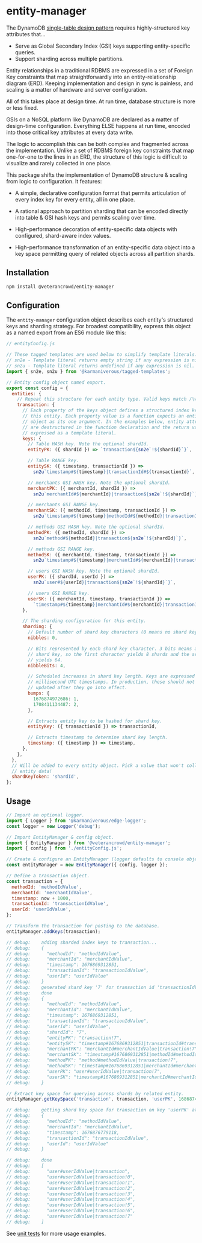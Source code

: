 # entity-manager

The DynamoDB [single-table design pattern](https://aws.amazon.com/blogs/compute/creating-a-single-table-design-with-amazon-dynamodb/) requires highly-structured key attributes that...

- Serve as Global Secondary Index (GSI) keys supporting entity-specific queries.
- Support sharding across multiple partitions.

Entity relationships in a traditional RDBMS are expressed in a set of Foreign Key constraints that map straightforwardly into an entity-relationship diagram (ERD). Keeping implementation and design in sync is painless, and scaling is a matter of hardware and server configuration.

All of this takes place at design time. At run time, database structure is more or less fixed.

GSIs on a NoSQL platform like DynamoDB are declared as a matter of design-time configuration. Everything ELSE happens at run time, encoded into those critical key attributes at every data write.

The logic to accomplish this can be both complex and fragmented across the implementation. Unlike a set of RDBMS foreign key constraints that map one-for-one to the lines in an ERD, the structure of this logic is difficult to visualize and rarely collected in one place.

This package shifts the implementation of DynamoDB structure & scaling from logic to configuration. It features:

- A simple, declarative configuration format that permits articulation of every index key for every entity, all in one place.

- A rational approach to partition sharding that can be encoded directly into table & GSI hash keys and permits scaling over time.

- High-performance decoration of entity-specific data objects with configured, shard-aware index values.

- High-performance transformation of an entity-specific data object into a key space permitting query of related objects across all partition shards.

## Installation

```bash
npm install @veterancrowd/entity-manager
```

## Configuration

The `entity-manager` configuration object describes each entity's structured keys and sharding strategy. For broadest compatibility, express this object as a named export from an ES6 module like this:

```js
// entityConfig.js

// These tagged templates are used below to simplify template literals.
// sn2e - Template literal returns empty string if any expression is nil.
// sn2u - Template literal returns undefined if any expression is nil.
import { sn2e, sn2u } from '@karmaniverous/tagged-templates';

// Entity config object named export.
export const config = {
  entities: {
    // Repeat this structure for each entity type. Valid keys match /\w+/
    transaction: {
      // Each property of the keys object defines a structured index key for
      // this entity. Each property value is a function expects an entity
      // object as its one argument. In the examples below, entity attributes
      // are destructured in the function declaration and the return value is
      // expressed as a template literal.
      keys: {
        // Table HASH key. Note the optional shardId.
        entityPK: ({ shardId }) => `transaction${sn2e`!${shardId}`}`,

        // Table RANGE key.
        entitySK: ({ timestamp, transactionId }) =>
          sn2u`timestamp#${timestamp}|transactionId#${transactionId}`,

        // merchants GSI HASH key. Note the optional shardId.
        merchantPK: ({ merchantId, shardId }) =>
          sn2u`merchantId#${merchantId}|transaction${sn2e`!${shardId}`}`,

        // merchants GSI RANGE key.
        merchantSK: ({ methodId, timestamp, transactionId }) =>
          sn2u`timestamp#${timestamp}|methodId#${methodId}|transactionId#${transactionId}`,

        // methods GSI HASH key. Note the optional shardId.
        methodPK: ({ methodId, shardId }) =>
          sn2u`method#${methodId}|transaction${sn2e`!${shardId}`}`,

        // methods GSI RANGE key.
        methodSK: ({ merchantId, timestamp, transactionId }) =>
          sn2u`timestamp#${timestamp}|merchantId#${merchantId}|transactionId#${transactionId}`,

        // users GSI HASH key. Note the optional shardId.
        userPK: ({ shardId, userId }) =>
          sn2u`user#${userId}|transaction${sn2e`!${shardId}`}`,

        // users GSI RANGE key.
        userSK: ({ merchantId, timestamp, transactionId }) =>
          `timestamp#${timestamp}|merchantId#${merchantId}|transactionId#${transactionId}`,
      },

      // The sharding configuration for this entity.
      sharding: {
        // Default number of shard key characters (0 means no shard key).
        nibbles: 0,

        // Bits represented by each shard key character. 3 bits means an octal
        // shard key, so the first character yields 8 shards and the second
        // yields 64.
        nibbleBits: 4,

        // Scheduled increases in shard key length. Keys are expressed as
        // millisecond UTC timestamps. In production, these should not be
        // updated after they go into effect.
        bumps: {
          1676874972686: 1,
          1708411134487: 2,
        },

        // Extracts entity key to be hashed for shard key.
        entityKey: ({ transactionId }) => transactionId,

        // Extracts timestamp to determine shard key length.
        timestamp: ({ timestamp }) => timestamp,
      },
    },
  },
  // Will be added to every entity object. Pick a value that won't collide with
  // entity data!
  shardKeyToken: 'shardId',
};
```

## Usage

```js
// Import an optional logger.
import { Logger } from '@karmaniverous/edge-logger';
const logger = new Logger('debug');

// Import EntityManager & config object.
import { EntityManager } from '@veterancrowd/entity-manager';
import { config } from './entityConfig.js';

// Create & configure an EntityManager (logger defaults to console object).
const entityManager = new EntityManager({ config, logger });

// Define a transaction object.
const transaction = {
  methodId: 'methodIdValue',
  merchantId: 'merchantIdValue',
  timestamp: now + 1000,
  transactionId: 'transactionIdValue',
  userId: 'userIdValue',
};

// Transform the transaction for posting to the database.
entityManager.addKeys(transaction);

// debug:    adding sharded index keys to transaction...
// debug:    {
// debug:      "methodId": "methodIdValue",
// debug:      "merchantId": "merchantIdValue",
// debug:      "timestamp": 1676869312851,
// debug:      "transactionId": "transactionIdValue",
// debug:      "userId": "userIdValue"
// debug:    }
// debug:    generated shard key '7' for transaction id 'transactionIdValue' at timestamp 1676869312851.
// debug:    done
// debug:    {
// debug:      "methodId": "methodIdValue",
// debug:      "merchantId": "merchantIdValue",
// debug:      "timestamp": 1676869312851,
// debug:      "transactionId": "transactionIdValue",
// debug:      "userId": "userIdValue",
// debug:      "shardId": "7",
// debug:      "entityPK": "transaction!7",
// debug:      "entitySK": "timestamp#1676869312851|transactionId#transactionIdValue",
// debug:      "merchantPK": "merchantId#merchantIdValue|transaction!7",
// debug:      "merchantSK": "timestamp#1676869312851|methodId#methodIdValue|transactionId#transactionIdValue",
// debug:      "methodPK": "method#methodIdValue|transaction!7",
// debug:      "methodSK": "timestamp#1676869312851|merchantId#merchantIdValue|transactionId#transactionIdValue",
// debug:      "userPK": "user#userIdValue|transaction!7",
// debug:      "userSK": "timestamp#1676869312851|merchantId#merchantIdValue|transactionId#transactionIdValue"
// debug:    }

// Extract key space for querying across shards by related entity.
entityManager.getKeySpace('transaction', transaction, 'userPK', 1686874972686);

// debug:    getting shard key space for transaction on key 'userPK' at timestamp 1686874972686...
// debug:    {
// debug:      "methodId": "methodIdValue",
// debug:      "merchantId": "merchantIdValue",
// debug:      "timestamp": 1676876779118,
// debug:      "transactionId": "transactionIdValue",
// debug:      "userId": "userIdValue"
// debug:    }

// debug:    done
// debug:    [
// debug:      "user#userIdValue|transaction",
// debug:      "user#userIdValue|transaction!0",
// debug:      "user#userIdValue|transaction!1",
// debug:      "user#userIdValue|transaction!2",
// debug:      "user#userIdValue|transaction!3",
// debug:      "user#userIdValue|transaction!4",
// debug:      "user#userIdValue|transaction!5",
// debug:      "user#userIdValue|transaction!6",
// debug:      "user#userIdValue|transaction!7"
// debug:    ]
```

See [unit tests](https://github.com/VeteranCrowd/entity-manager/blob/main/lib/EntityManager/EntityManager.test.js) for more usage examples.
